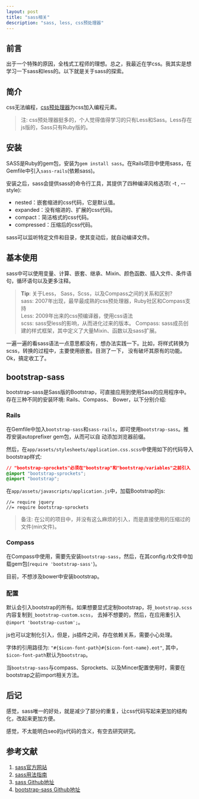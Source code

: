 ```yaml
---
layout: post
title: "sass相关"
description: "sass, less, css预处理器"
---
```


## 前言

出于一个特殊的原因，全栈式工程师的理想。总之，我最近在学css。我其实是想学习一下sass和less的。以下就是关于sass的探索。

## 简介

css无法编程，[css预处理器](http://www.catswhocode.com/blog/8-css-preprocessors-to-speed-up-development-time)为css加入编程元素。

> 注: css预处理器挺多的，个人觉得值得学习的只有Less和Sass。Less存在js版的，Sass只有Ruby版的。

## 安装

SASS是Ruby的gem包，安装为`gem install sass`。在Rails项目中使用sass，在Gemfile中引入`sass-rails`(依赖sass)。

安装之后，sass会提供sass的命令行工具，其提供了四种编译风格选项( -t , --style): 

* nested：嵌套缩进的css代码，它是默认值。
* expanded：没有缩进的、扩展的css代码。
* compact：简洁格式的css代码。
* compressed：压缩后的css代码。

sass可以监听特定文件和目录，使其变动后，就自动编译文件。

## 基本使用

sass中可以使用变量、计算、嵌套、继承、Mixin、颜色函数、插入文件、条件语句，循环语句以及更多注释。

> **Tip**: 关于Less， Sass，Scss，以及Compass之间的关系和区别?  <br>
> sass: 2007年出现，最早最成熟的css预处理器，Ruby社区和Compass支持 <br>
> Less: 2009年出来的css预编译器，使用css语法 <br>
> scss: sass受less的影响，从而进化过来的版本。
> Compass: sass成员创建的样式框架，其中定义了大量Mixin、函数以及sass扩展。

一遍一遍的看sass语法一点意思都没有，想办法实践一下。比如，将样式转换为scss，转换的过程中，主要使用嵌套。目测了一下，
没有破坏其原有的功能。Ok，搞定收工了。

## bootstrap-sass

bootstrap-sass是Sass版的Bootstrap，可直接应用到使用Sass的应用程序中。存在三种不同的安装环境:  Rails、Compass、
Bower，以下分别介绍: 

###  Rails

在Gemfile中加入`bootstrap-sass`和`sass-rails`，即可使用`bootstrap-sass`。推荐安装autoprefixer gem包，从而可以自
动添加浏览器前缀。

然后，在`app/assets/stylesheets/application.css.scss`中使用如下的代码导入bootstrap样式: 

```css
// "bootstrap-sprockets"必须在"bootstrap"和"bootstrap/variables"之前引入
@import "bootstrap-sprockets";
@import "bootstrap";
```

在`app/assets/javascripts/application.js`中，加载Bootstrap的js: 

```
//= require jquery
//= require bootstrap-sprockets
```

> 备注: 在公司的项目中，并没有这么麻烦的引入，而是直接使用的压缩过的文件(min文件)。

### Compass

在Compass中使用，需要先安装`bootstrap-sass`，然后，在其config.rb文件中加载gem包(`require 'bootstrap-sass'`)。

目前，不想涉及bower中安装bootstrap。

### 配置

默认会引入bootstrap的所有。如果想要显式定制bootstrap，将`_bootstrap.scss`内容复制到`_bootstrap-custom.scss`，
去掉不想要的，然后，在应用重引入`@import 'bootstrap-custom';`。

js也可以定制化引入，但是，js插件之间，存在依赖关系，需要小心处理。

字体的引用路径为: `"#{$icon-font-path}#{$icon-font-name}.eot"`, 其中，`$icon-font-path`默认为`bootstrap`。

当`bootstrap-sass`与compass、Sprockets、以及Mincer配置使用时，需要在bootstrap之前import相关方法。

## 后记

感觉，sass唯一的好处，就是减少了部分的重复，让css代码写起来更加的结构化，改起来更加方便。

感觉，不太能明白seo的js代码的含义，有空去研究研究。

## 参考文献

1. [sass官方网站](http://sass-lang.com)
2. [sass用法指南](http://www.ruanyifeng.com/blog/2012/06/sass.html)
3. [sass Github地址](https://github.com/sass/sass)
4. [bootstrap-sass Github地址](https://github.com/twbs/bootstrap-sass)

